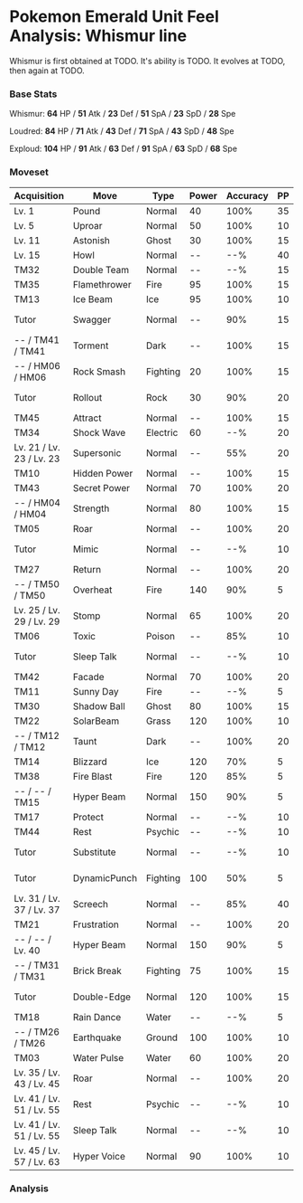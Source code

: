 # Pokemon Emerald Unit Feel Analysis: Whismur line

Whismur is first obtained at TODO. It's ability is TODO. It evolves at TODO, then again at TODO.

### Base Stats

Whismur: **64** HP / **51** Atk / **23** Def / **51** SpA / **23** SpD / **28** Spe

Loudred: **84** HP / **71** Atk / **43** Def / **71** SpA / **43** SpD / **48** Spe

Exploud: **104** HP / **91** Atk / **63** Def / **91** SpA / **63** SpD / **68** Spe

### Moveset

|Acquisition             |Move        |Type    |Power|Accuracy|PP |Notes                    |
|---                     |---         |---     |---  |---     |---|---                      |
|Lv. 1                   |Pound       |Normal  |40   |100%    |35 |                         |
|Lv. 5                   |Uproar      |Normal  |50   |100%    |10 |                         |
|Lv. 11                  |Astonish    |Ghost   |30   |100%    |15 |                         |
|Lv. 15                  |Howl        |Normal  |--   |--%     |40 |                         |
|TM32                    |Double Team |Normal  |--   |--%     |15 |                         |
|TM35                    |Flamethrower|Fire    |95   |100%    |15 |                         |
|TM13                    |Ice Beam    |Ice     |95   |100%    |10 |                         |
|Tutor                   |Swagger     |Normal  |--   |90%     |15 |Emerald only             |
|-- / TM41 / TM41        |Torment     |Dark    |--   |100%    |15 |                         |
|-- / HM06 / HM06        |Rock Smash  |Fighting|20   |100%    |15 |                         |
|Tutor                   |Rollout     |Rock    |30   |90%     |20 |Emerald only             |
|TM45                    |Attract     |Normal  |--   |100%    |15 |                         |
|TM34                    |Shock Wave  |Electric|60   |--%     |20 |                         |
|Lv. 21 / Lv. 23 / Lv. 23|Supersonic  |Normal  |--   |55%     |20 |                         |
|TM10                    |Hidden Power|Normal  |--   |100%    |15 |                         |
|TM43                    |Secret Power|Normal  |70   |100%    |20 |                         |
|-- / HM04 / HM04        |Strength    |Normal  |80   |100%    |15 |                         |
|TM05                    |Roar        |Normal  |--   |100%    |20 |                         |
|Tutor                   |Mimic       |Normal  |--   |--%     |10 |Emerald only             |
|TM27                    |Return      |Normal  |--   |100%    |20 |                         |
|-- / TM50 / TM50        |Overheat    |Fire    |140  |90%     |5  |                         |
|Lv. 25 / Lv. 29 / Lv. 29|Stomp       |Normal  |65   |100%    |20 |                         |
|TM06                    |Toxic       |Poison  |--   |85%     |10 |                         |
|Tutor                   |Sleep Talk  |Normal  |--   |--%     |10 |Emerald only             |
|TM42                    |Facade      |Normal  |70   |100%    |20 |                         |
|TM11                    |Sunny Day   |Fire    |--   |--%     |5  |                         |
|TM30                    |Shadow Ball |Ghost   |80   |100%    |15 |                         |
|TM22                    |SolarBeam   |Grass   |120  |100%    |10 |                         |
|-- / TM12 / TM12        |Taunt       |Dark    |--   |100%    |20 |                         |
|TM14                    |Blizzard    |Ice     |120  |70%     |5  |                         |
|TM38                    |Fire Blast  |Fire    |120  |85%     |5  |                         |
|-- / -- / TM15          |Hyper Beam  |Normal  |150  |90%     |5  |                         |
|TM17                    |Protect     |Normal  |--   |--%     |10 |                         |
|TM44                    |Rest        |Psychic |--   |--%     |10 |                         |
|Tutor                   |Substitute  |Normal  |--   |--%     |10 |Emerald only             |
|Tutor                   |DynamicPunch|Fighting|100  |50%     |5  |Emerald only             |
|Lv. 31 / Lv. 37 / Lv. 37|Screech     |Normal  |--   |85%     |40 |                         |
|TM21                    |Frustration |Normal  |--   |100%    |20 |                         |
|-- / -- / Lv. 40        |Hyper Beam  |Normal  |150  |90%     |5  |                         |
|-- / TM31 / TM31        |Brick Break |Fighting|75   |100%    |15 |                         |
|Tutor                   |Double-Edge |Normal  |120  |100%    |15 |Emerald only             |
|TM18                    |Rain Dance  |Water   |--   |--%     |5  |                         |
|-- / TM26 / TM26        |Earthquake  |Ground  |100  |100%    |10 |                         |
|TM03                    |Water Pulse |Water   |60   |100%    |20 |                         |
|Lv. 35 / Lv. 43 / Lv. 45|Roar        |Normal  |--   |100%    |20 |                         |
|Lv. 41 / Lv. 51 / Lv. 55|Rest        |Psychic |--   |--%     |10 |                         |
|Lv. 41 / Lv. 51 / Lv. 55|Sleep Talk  |Normal  |--   |--%     |10 |                         |
|Lv. 45 / Lv. 57 / Lv. 63|Hyper Voice |Normal  |90   |100%    |10 |                         |

### Analysis